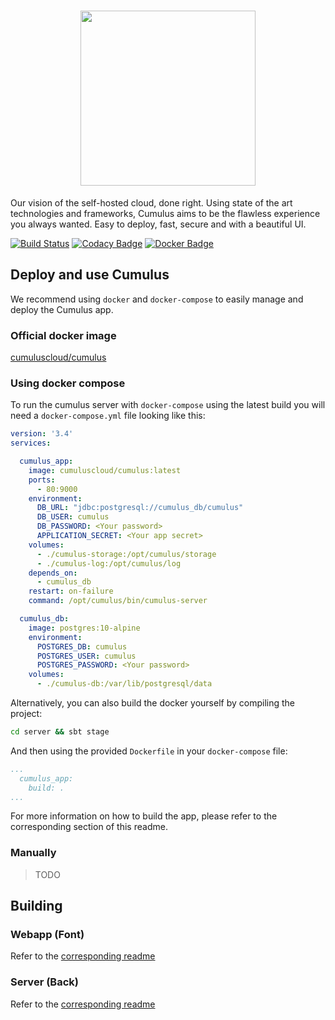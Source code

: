 
# <div align="center"><img src="https://cumulus-cloud.github.io/assets/img/logo3.png" width="280" /></div>

Our vision of the self-hosted cloud, done right. Using state of the art technologies and frameworks, Cumulus aims to be the flawless experience you always wanted. Easy to deploy, fast, secure and with a beautiful UI.

[![Build Status](https://travis-ci.org/Cumulus-Cloud/cumulus.svg?branch=master)](https://travis-ci.org/Cumulus-Cloud/cumulus)
[![Codacy Badge](https://api.codacy.com/project/badge/Grade/3faffc97b343404bacff1902e1e78012)](https://www.codacy.com/app/Cumulus/cumulus?utm_source=github.com&amp;utm_medium=referral&amp;utm_content=Cumulus-Cloud/cumulus&amp;utm_campaign=Badge_Grade)
[![Docker Badge](https://img.shields.io/badge/docker-up_to_date-blue.svg)](https://hub.docker.com/r/cumuluscloud/cumulus/)

## Deploy and use Cumulus

We recommend using `docker` and `docker-compose` to easily manage and deploy the Cumulus app.

### Official docker image

[cumuluscloud/cumulus](https://hub.docker.com/r/cumuluscloud/cumulus/)

### Using docker compose

To run the cumulus server with `docker-compose` using the latest build you will need a `docker-compose.yml` file looking like this:

```yaml
version: '3.4'
services:

  cumulus_app:
    image: cumuluscloud/cumulus:latest
    ports:
      - 80:9000
    environment:
      DB_URL: "jdbc:postgresql://cumulus_db/cumulus"
      DB_USER: cumulus
      DB_PASSWORD: <Your password>
      APPLICATION_SECRET: <Your app secret>
    volumes:
      - ./cumulus-storage:/opt/cumulus/storage
      - ./cumulus-log:/opt/cumulus/log
    depends_on:
      - cumulus_db
    restart: on-failure
    command: /opt/cumulus/bin/cumulus-server

  cumulus_db:
    image: postgres:10-alpine
    environment:
      POSTGRES_DB: cumulus
      POSTGRES_USER: cumulus
      POSTGRES_PASSWORD: <Your password>
    volumes:
      - ./cumulus-db:/var/lib/postgresql/data

```

Alternatively, you can also build the docker yourself by compiling the project:

```bash
cd server && sbt stage
```

And then using the provided `Dockerfile` in your `docker-compose` file:

```yaml
...
  cumulus_app:
    build: .
...
```
For more information on how to build the app, please refer to the corresponding section of this readme.

### Manually

> TODO

## Building

### Webapp (Font)

Refer to the [corresponding readme](client/README.md)

### Server (Back)

Refer to the [corresponding readme](server/README.md)
